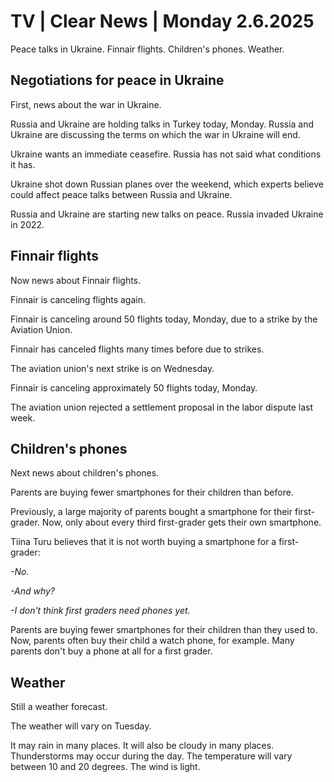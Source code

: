 # TV | Clear News | Monday 2.6.2025

Peace talks in Ukraine. Finnair flights. Children's phones. Weather.

## Negotiations for peace in Ukraine

First, news about the war in Ukraine.

Russia and Ukraine are holding talks in Turkey today, Monday. Russia and Ukraine are discussing the terms on which the war in Ukraine will end.

Ukraine wants an immediate ceasefire. Russia has not said what conditions it has.

Ukraine shot down Russian planes over the weekend, which experts believe could affect peace talks between Russia and Ukraine.

Russia and Ukraine are starting new talks on peace. Russia invaded Ukraine in 2022.

## Finnair flights

Now news about Finnair flights.

Finnair is canceling flights again.

Finnair is canceling around 50 flights today, Monday, due to a strike by the Aviation Union.

Finnair has canceled flights many times before due to strikes.

The aviation union's next strike is on Wednesday.

Finnair is canceling approximately 50 flights today, Monday.

The aviation union rejected a settlement proposal in the labor dispute last week.

## Children's phones

Next news about children's phones.

Parents are buying fewer smartphones for their children than before.

Previously, a large majority of parents bought a smartphone for their first-grader. Now, only about every third first-grader gets their own smartphone.

Tiina Turu believes that it is not worth buying a smartphone for a first-grader:

*-No.*

*-And why?*

*-I don't think first graders need phones yet.*

Parents are buying fewer smartphones for their children than they used to. Now, parents often buy their child a watch phone, for example. Many parents don't buy a phone at all for a first grader.

## Weather

Still a weather forecast.

The weather will vary on Tuesday.

It may rain in many places. It will also be cloudy in many places. Thunderstorms may occur during the day. The temperature will vary between 10 and 20 degrees. The wind is light.
